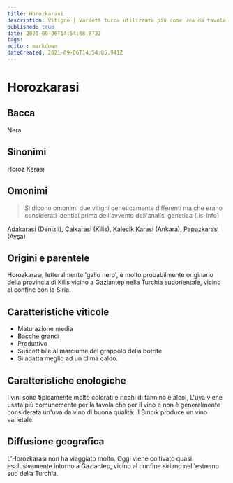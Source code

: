 ```yaml
---
title: Horozkarasi
description: Vitigno | Varietà turca utilizzata più come uva da tavola che per il vino
published: true
date: 2021-09-06T14:54:08.872Z
tags: 
editor: markdown
dateCreated: 2021-09-06T14:54:05.941Z
---
```


# Horozkarasi

## Bacca
Nera

## Sinonimi
Horoz Karası

## Omonimi
> Si dicono omonimi due vitigni geneticamente differenti ma che erano considerati identici prima dell'avvento dell'analisi genetica
{.is-info}

[Adakarasi](/vitigni/bacca-nera/adakarasi) (Denizli), [Çalkarasi](/vitigni/bacca-nera/calkarasi) (Kilis), [Kalecik Karasi](/vitigni/bacca-nera/kalecik-karasi) (Ankara), [Papazkarasi](/vitigni/bacca-nera/papazkarasi) (Avşa)

## Origini e parentele
Horozkarası, letteralmente 'gallo nero', è molto probabilmente originario della provincia di Kilis vicino a Gaziantep nella Turchia sudorientale, vicino al confine con la Siria.

## Caratteristiche viticole

- Maturazione media 
- Bacche grandi
- Produttivo
- Suscettibile al marciume del grappolo della botrite
- Si adatta meglio ad un clima caldo.

## Caratteristiche enologiche

I vini sono tipicamente molto colorati e ricchi di tannino e alcol, L'uva viene usata più comunemente per la tavola che per il vino e non è generalmente considerata un'uva da vino di buona qualità. Il Bırıcık produce un vino varietale.

## Diffusione geografica
L'Horozkarası non ha viaggiato molto. Oggi viene coltivato quasi esclusivamente intorno a Gaziantep, vicino al confine siriano nell'estremo sud della Turchia.


